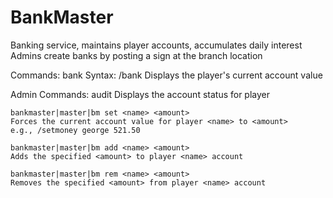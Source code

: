 BankMaster
==============

Banking service, maintains player accounts, accumulates daily interest
Admins create banks by posting a sign at the branch location

Commands: bank
	Syntax: /bank
	Displays the player's current account value

Admin Commands:
	audit <name>
	Displays the account status for player <name>

	bankmaster|master|bm set <name> <amount>
	Forces the current account value for player <name> to <amount>
	e.g., /setmoney george 521.50
	
	bankmaster|master|bm add <name> <amount>
	Adds the specified <amount> to player <name> account
	
	bankmaster|master|bm rem <name> <amount>
	Removes the specified <amount> from player <name> account